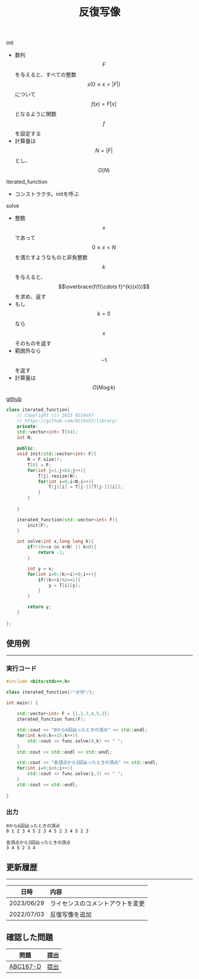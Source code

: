 ﻿---
title: "反復写像"
permalink: /posts/iterated-function
writer: 0214sh7
layout: library
---

init
- 数列$$F$$を与えると、すべての整数 $$x (0 \leq x < \vert F \vert)$$ について $$f(x) = F[x]$$ となるように関数 $$f$$ を設定する 
- 計算量は$$N=\vert F \vert$$とし、$$Ο(N)$$

iterated_function
- コンストラクタ。initを呼ぶ

solve
- 整数 $$x$$ であって$$0 \leq x < N$$ を満たすようなものと非負整数 $$ k $$ を与えると、$$\overbrace{f(f(\cdots f}^{k}(x)))$$ を求め、返す
- もし$$k = 0$$なら$$x$$そのものを返す
- 範囲外なら$$-1$$を返す
- 計算量は$$Ο(N \log k)$$

[github](https://github.com/0214sh7/procon-library/blob/master/algorithm/iterated%20function.cpp)

```cpp
class iterated_function{
    // Copyright (c) 2023 0214sh7
    // https://github.com/0214sh7/library/
    private:
    std::vector<int> T[64];
    int N;
    
    public:
    void init(std::vector<int> F){
        N = F.size();
        T[0] = F;
        for(int j=1;j<64;j++){
            T[j].resize(N);
            for(int i=0;i<N;i++){
                T[j][i] = T[j-1][T[j-1][i]];
            }
        }
        
    }

    iterated_function(std::vector<int> F){
        init(F);
    }

    int solve(int x,long long k){
        if(!(0<=x && x<N) || k<0){
            return -1;
        }

        int y = x;
        for(int i=0;(k>>i)>0;i++){
            if((k>>i)%2==1){
                y = T[i][y];
            }
        }

        return y;
    }
    
};
```


## 使用例
***

### 実行コード
```cpp
#include <bits/stdc++.h>

class iterated_function{/*省略*/};

int main() {
    
    std::vector<int> F = {1,2,3,4,5,2};
    iterated_function func(F);

    std::cout << "0からk回辿ったときの頂点" << std::endl;
    for(int k=0;k<=15;k++){
        std::cout << func.solve(0,k) << " ";
    }
    std::cout << std::endl << std::endl;

    std::cout << "各頂点から3回辿ったときの頂点" << std::endl;
    for(int i=0;i<6;i++){
        std::cout << func.solve(i,3) << " ";
    }
    std::cout << std::endl;
    
}
```

### 出力
```
0からk回辿ったときの頂点
0 1 2 3 4 5 2 3 4 5 2 3 4 5 2 3 

各頂点から3回辿ったときの頂点
3 4 5 2 3 4 
```

## 更新履歴
***

| 日時 | 内容 |
| :---: | :--- |
| 2023/06/29 | ライセンスのコメントアウトを変更 |
| 2022/07/03 | 反復写像を追加 |

## 確認した問題

| 問題 | 提出 |
| :---: | :--- |
| [ABC167-D](https://atcoder.jp/contests/abc167/tasks/abc167_d) | [提出](https://atcoder.jp/contests/abc167/submissions/32945330) |